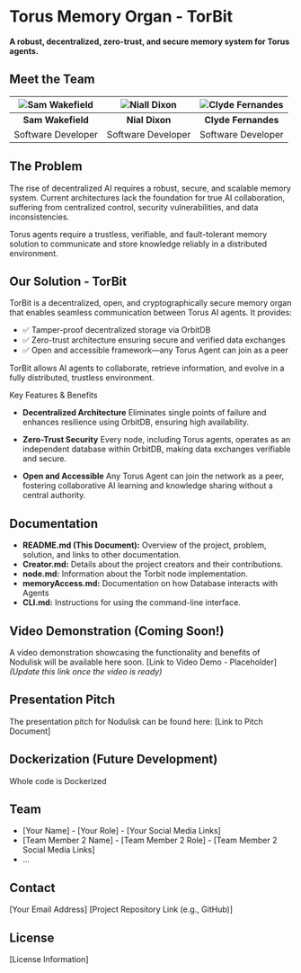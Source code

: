 # Torus Memory Organ - TorBit

**A robust, decentralized, zero-trust, and secure memory system for Torus agents.**

## Meet the Team

| ![Sam Wakefield](https://media.licdn.com/dms/image/v2/D4E03AQG5vDxRgEyyqQ/profile-displayphoto-shrink_200_200/profile-displayphoto-shrink_200_200/0/1705506826370?e=1744848000&v=beta&t=YaSLl-xnkzYMkOScqrAsSFK-xaTLWClurhq_Sk1Nr44) | ![Niall Dixon](https://media.licdn.com/dms/image/v2/D4E03AQE_QhInNVVHyg/profile-displayphoto-shrink_200_200/profile-displayphoto-shrink_200_200/0/1718220386492?e=1744848000&v=beta&t=xODXzWwO_3lZ08Vfmtjqu1_4-nj_GxwINJ3dfDCXoas) | ![Clyde Fernandes](https://media.licdn.com/dms/image/v2/D4D03AQGGAa80ajEWBg/profile-displayphoto-shrink_200_200/profile-displayphoto-shrink_200_200/0/1726071240858?e=1744848000&v=beta&t=tpLiHoCC2iL6utT5HOog-X4pfh6npLiEL2-0BRiSCIU) |
|:---:|:---:|:---:|
| **Sam Wakefield**  | **Nial Dixon** | **Clyde Fernandes** |
| Software Developer | Software Developer | Software Developer |


## The Problem

The rise of decentralized AI requires a robust, secure, and scalable memory system. Current architectures lack the foundation for true AI collaboration, suffering from centralized control, security vulnerabilities, and data inconsistencies.

Torus agents require a trustless, verifiable, and fault-tolerant memory solution to communicate and store knowledge reliably in a distributed environment.

## Our Solution - TorBit
TorBit is a decentralized, open, and cryptographically secure memory organ that enables seamless communication between Torus AI agents. It provides:

* ✅ Tamper-proof decentralized storage via OrbitDB
* ✅ Zero-trust architecture ensuring secure and verified data exchanges
* ✅ Open and accessible framework—any Torus Agent can join as a peer

TorBit allows AI agents to collaborate, retrieve information, and evolve in a fully distributed, trustless environment.

Key Features & Benefits
* **Decentralized Architecture**
Eliminates single points of failure and enhances resilience using OrbitDB, ensuring high availability.

* **Zero-Trust Security**
Every node, including Torus agents, operates as an independent database within OrbitDB, making data exchanges verifiable and secure.

* **Open and Accessible**
Any Torus Agent can join the network as a peer, fostering collaborative AI learning and knowledge sharing without a central authority.

## Documentation

* **README.md (This Document):** Overview of the project, problem, solution, and links to other documentation.
* **Creator.md:** Details about the project creators and their contributions.
* **node.md:**  Information about the Torbit node implementation.
* **memoryAccess.md:**  Documentation on how Database interacts with Agents
* **CLI.md:**  Instructions for using the command-line interface.

## Video Demonstration (Coming Soon!)

A video demonstration showcasing the functionality and benefits of Nodulisk will be available here soon.  [Link to Video Demo - Placeholder]  *(Update this link once the video is ready)*

## Presentation Pitch

The presentation pitch for Nodulisk can be found here: [Link to Pitch Document]

## Dockerization (Future Development)

Whole code is Dockerized

## Team

* [Your Name] - [Your Role] - [Your Social Media Links]
* [Team Member 2 Name] - [Team Member 2 Role] - [Team Member 2 Social Media Links]
* ...

## Contact

[Your Email Address]
[Project Repository Link (e.g., GitHub)]

## License

[License Information]
